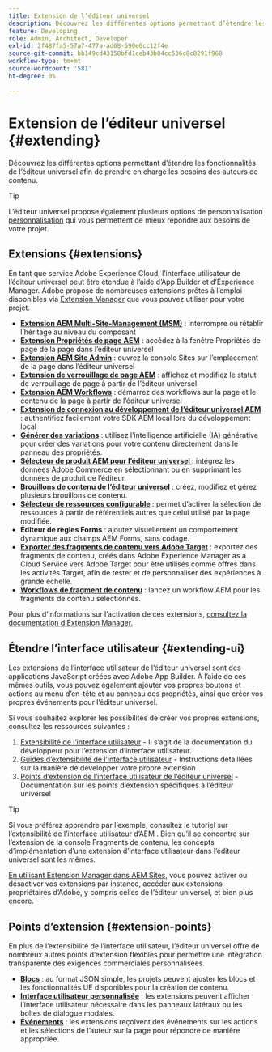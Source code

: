 ```yaml
---
title: Extension de l’éditeur universel
description: Découvrez les différentes options permettant d’étendre les fonctionnalités de l’éditeur universel afin de prendre en charge les besoins des auteurs de contenu.
feature: Developing
role: Admin, Architect, Developer
exl-id: 2f487fa5-57a7-477a-ad68-590e6cc12f4e
source-git-commit: bb149cd43158bfd1ceb43b04cc536c8c8291f968
workflow-type: tm+mt
source-wordcount: '581'
ht-degree: 0%

---
```


# Extension de l’éditeur universel {#extending}

Découvrez les différentes options permettant d’étendre les fonctionnalités de l’éditeur universel afin de prendre en charge les besoins des auteurs de contenu.

>[!TIP]
>
>L’éditeur universel propose également plusieurs options de personnalisation [personnalisation](/help/implementing/universal-editor/customizing.md) qui vous permettent de mieux répondre aux besoins de votre projet.

## Extensions {#extensions}

En tant que service Adobe Experience Cloud, l’interface utilisateur de l’éditeur universel peut être étendue à l’aide d’App Builder et d’Experience Manager. Adobe propose de nombreuses extensions prêtes à l’emploi disponibles via [Extension Manager](https://experience.adobe.com/aem/extension-manager) que vous pouvez utiliser pour votre projet.

* **[Extension AEM Multi-Site-Management (MSM)](/help/sites-cloud/authoring/universal-editor/authoring.md#inheritance)** : interrompre ou rétablir l’héritage au niveau du composant
* **[Extension Propriétés de page AEM](/help/sites-cloud/authoring/universal-editor/authoring.md#page-properties)** : accédez à la fenêtre Propriétés de page de la page dans l’éditeur universel
* **[Extension AEM Site Admin](/help/sites-cloud/authoring/universal-editor/authoring.md#sites-console)** : ouvrez la console Sites sur l’emplacement de la page dans l’éditeur universel
* **[Extension de verrouillage de page AEM](/help/sites-cloud/authoring/universal-editor/authoring.md#locking-pages)** : affichez et modifiez le statut de verrouillage de page à partir de l’éditeur universel
* **[Extension AEM Workflows](/help/sites-cloud/authoring/universal-editor/authoring.md#workflows)** : démarrez des workflows sur la page et le contenu de la page à partir de l’éditeur universel
* **[Extension de connexion au développement de l’éditeur universel AEM](/help/sites-cloud/authoring/universal-editor/authoring.md#developer-login)** : authentifiez facilement votre SDK AEM local lors du développement local
* **[Générer des variations](/help/generative-ai/generate-variations-integrated-editor.md)** : utilisez l’intelligence artificielle (IA) générative pour créer des variations pour votre contenu directement dans le panneau des propriétés.
* **[Sélecteur de produit AEM pour l’éditeur universel ](https://developer.adobe.com/uix/docs/extension-manager/extension-developed-by-adobe/ue-product-picker/)** : intégrez les données Adobe Commerce en sélectionnant ou en supprimant les données de produit de l’éditeur.
* **[Brouillons de contenu de l’éditeur universel](https://developer.adobe.com/uix/docs/extension-manager/extension-developed-by-adobe/universal-editor-content-drafts/)** : créez, modifiez et gérez plusieurs brouillons de contenu.
* **[Sélecteur de ressources configurable](https://developer.adobe.com/uix/docs/extension-manager/extension-developed-by-adobe/configurable-asset-picker/)** : permet d’activer la sélection de ressources à partir de référentiels autres que celui utilisé par la page modifiée.
* **Éditeur de règles Forms** : ajoutez visuellement un comportement dynamique aux champs AEM Forms, sans codage.
* **[Exporter des fragments de contenu vers Adobe Target](https://developer.adobe.com/uix/docs/extension-manager/extension-developed-by-adobe/exporting-content-fragment-to-adobe-target/)** : exportez des fragments de contenu, créés dans Adobe Experience Manager as a Cloud Service vers Adobe Target pour être utilisés comme offres dans les activités Target, afin de tester et de personnaliser des expériences à grande échelle.
* **[Workflows de fragment de contenu](https://developer.adobe.com/uix/docs/extension-manager/extension-developed-by-adobe/content-fragments-workflows/)** : lancez un workflow AEM pour les fragments de contenu sélectionnés.

Pour plus d’informations sur l’activation de ces extensions, [consultez la documentation d’Extension Manager.](https://developer.adobe.com/uix/docs/extension-manager/feature-highlights/#enablingdisabling-extensions)

## Étendre l’interface utilisateur {#extending-ui}

Les extensions de l’interface utilisateur de l’éditeur universel sont des applications JavaScript créées avec Adobe App Builder. À l’aide de ces mêmes outils, vous pouvez également ajouter vos propres boutons et actions au menu d’en-tête et au panneau des propriétés, ainsi que créer vos propres événements pour l’éditeur universel.

Si vous souhaitez explorer les possibilités de créer vos propres extensions, consultez les ressources suivantes :

1. [Extensibilité de l’interface utilisateur](https://developer.adobe.com/uix/docs/) - Il s’agit de la documentation du développeur pour l’extension d’interface utilisateur.
1. [Guides d’extensibilité de l’interface utilisateur](https://developer.adobe.com/uix/docs/guides/) - Instructions détaillées sur la manière de développer votre propre extension
1. [Points d’extension de l’interface utilisateur de l’éditeur universel](https://developer.adobe.com/uix/docs/services/aem-universal-editor/) - Documentation sur les points d’extension spécifiques à l’éditeur universel

>[!TIP]
>
>Si vous préférez apprendre par l’exemple, consultez le tutoriel sur l’extensibilité de l’interface utilisateur d’AEM [](https://experienceleague.adobe.com/en/docs/experience-manager-learn/cloud-service/developing/extensibility/ui/overview). Bien qu’il se concentre sur l’extension de la console Fragments de contenu, les concepts d’implémentation d’une extension d’interface utilisateur dans l’éditeur universel sont les mêmes.

[En utilisant Extension Manager dans AEM Sites](https://developer.adobe.com/uix/docs/extension-manager/), vous pouvez activer ou désactiver vos extensions par instance, accéder aux extensions propriétaires d’Adobe, y compris celles de l’éditeur universel, et bien plus encore.

## Points d’extension {#extension-points}

En plus de l’extensibilité de l’interface utilisateur, l’éditeur universel offre de nombreux autres points d’extension flexibles pour permettre une intégration transparente des exigences commerciales personnalisées.

* **[Blocs](https://www.aem.live/developer/block-collection)** : au format JSON simple, les projets peuvent ajuster les blocs et les fonctionnalités UE disponibles pour la création de contenu.
* **[Interface utilisateur personnalisée](#extending-ui)** : les extensions peuvent afficher l’interface utilisateur nécessaire dans les panneaux latéraux ou les boîtes de dialogue modales.
* **[Événements](/help/implementing/universal-editor/events.md)** : les extensions reçoivent des événements sur les actions et les sélections de l’auteur sur la page pour répondre de manière appropriée.
